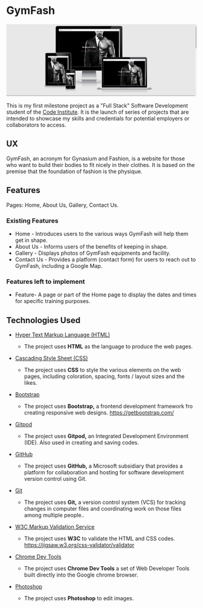 
<h1>GymFash</h1>

<img src="assets/images/Capture.PNG" style="margin: 0;">


This is my first milestone project as a "Full Stack" Software Development student of the <a href="https://codeinstitute.net/">Code Institute</a>. It is the launch of series of 
projects that are intended to showcase my skills and credentials for potential employers or collaborators to access.

<h2>UX</h2>

GymFash, an acronym for Gynasium and Fashion, is a website for those who want to build their bodies to fit nicely in their clothes. It is based 
on the premise that the foundation of fashion is the physique.

## Features

Pages: Home, About Us, Gallery, Contact Us.
 
### Existing Features
- Home - Introduces users to the various ways GymFash will help them get in shape.
- About Us - Informs users of the benefits of keeping in shape.
- Gallery - Displays photos of GymFash equipments and facility.
- Contact Us - Provides a platform (contact form) for users to reach out to GymFash, including a Google Map.

### Features left to implement
- Feature- A page or part of the Home page to display the dates and times for specific training purposes.

## Technologies Used
- [Hyper Text Markup Language (HTML)](https://developer.mozilla.org/en-US/docs/Web/HTML)
    - The project uses **HTML** as the language to produce the web pages.

- [Cascading Style Sheet (CSS)](https://www.w3.org/Style/CSS/Overview.en.html)
    - The project uses **CSS** to style the various elements on the web pages, including coloration, spacing, fonts / layout sizes and the likes.

- [Bootstrap](https://https://getbootstrap.com/)
    - The project uses **Bootstrap,** a frontend development framework fro creating responsive web designs.
    https://getbootstrap.com/

- [Gitpod](https://www.gitpod.io/)
    - The project uses **Gitpod,** an Integrated Development Environment (IDE). Also used in creating and saving codes.

- [GitHub]( https://github)
    - The project uses **GitHub,** a Microsoft subsidiary that provides a platform for collaboration and hosting for software development version control using Git.

- [Git](https://git-scm.com/)
    - The project uses **Git,** a version control system (VCS) for tracking changes in computer files and coordinating work on those files among multiple people..

- [W3C Markup Validation Service](https://validator.w3.org/)
    - The project uses **W3C** to validate the HTML and CSS codes. https://jigsaw.w3.org/css-validator/validator

- [Chrome Dev Tools](https://developers.google.com/web/tools/chrome-devtools)
    - The project uses **Chrome Dev Tools** a set of Web Developer Tools built directly into the Google chrome browser.

- [Photoshop](https://photoshop.com)
    - The project uses **Photoshop** to edit images.

    






